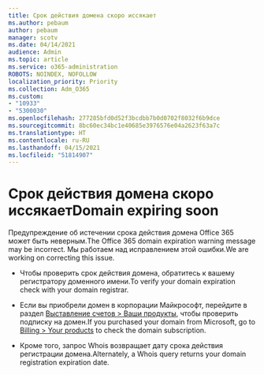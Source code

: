 ```yaml
---
title: Срок действия домена скоро иссякает
ms.author: pebaum
author: pebaum
manager: scotv
ms.date: 04/14/2021
audience: Admin
ms.topic: article
ms.service: o365-administration
ROBOTS: NOINDEX, NOFOLLOW
localization_priority: Priority
ms.collection: Adm_O365
ms.custom:
- "10933"
- "5300030"
ms.openlocfilehash: 277285bfd0d52f3bcdbb7b0d0702f8032f6b9dce
ms.sourcegitcommit: 8bc60ec34bc1e40685e3976576e04a2623f63a7c
ms.translationtype: HT
ms.contentlocale: ru-RU
ms.lasthandoff: 04/15/2021
ms.locfileid: "51814907"
---
```

# <a name="domain-expiring-soon"></a><span data-ttu-id="1ce81-102">Срок действия домена скоро иссякает</span><span class="sxs-lookup"><span data-stu-id="1ce81-102">Domain expiring soon</span></span>

<span data-ttu-id="1ce81-103">Предупреждение об истечении срока действия домена Office 365 может быть неверным.</span><span class="sxs-lookup"><span data-stu-id="1ce81-103">The Office 365 domain expiration warning message may be incorrect.</span></span> <span data-ttu-id="1ce81-104">Мы работаем над исправлением этой ошибки.</span><span class="sxs-lookup"><span data-stu-id="1ce81-104">We are working on correcting this issue.</span></span>

- <span data-ttu-id="1ce81-105">Чтобы проверить срок действия домена, обратитесь к вашему регистратору доменного имени.</span><span class="sxs-lookup"><span data-stu-id="1ce81-105">To verify your domain expiration check with your domain registrar.</span></span>

- <span data-ttu-id="1ce81-106">Если вы приобрели домен в корпорации Майкрософт, перейдите в раздел [Выставление счетов > Ваши продукты](https://admin.microsoft.com/Adminportal/Home?source=applauncher#/subscriptions), чтобы проверить подписку на домен.</span><span class="sxs-lookup"><span data-stu-id="1ce81-106">If you purchased your domain from Microsoft, go to [Billing > Your products](https://admin.microsoft.com/Adminportal/Home?source=applauncher#/subscriptions) to check the domain subscription.</span></span>

- <span data-ttu-id="1ce81-107">Кроме того, запрос Whois возвращает дату срока действия регистрации домена.</span><span class="sxs-lookup"><span data-stu-id="1ce81-107">Alternately, a Whois query returns your domain registration expiration date.</span></span>